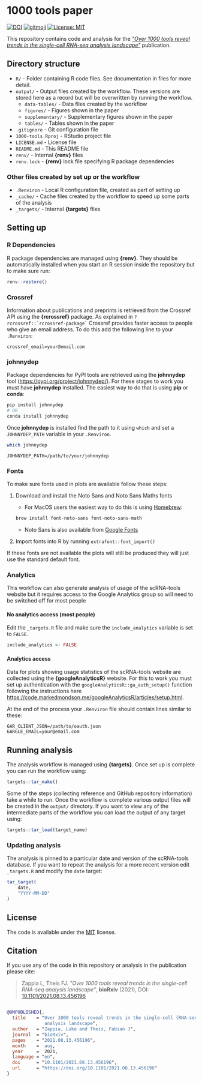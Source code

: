 # 1000 tools paper

<!-- badges: start -->
[![DOI](https://zenodo.org/badge/395258982.svg)](https://zenodo.org/badge/latestdoi/395258982)
[![gitmoji](https://img.shields.io/badge/gitmoji-%20😜%20😍-FFDD67.svg?style=flat-square)](https://gitmoji.dev)
[![License: MIT](https://img.shields.io/badge/License-MIT-yellow.svg)](https://opensource.org/licenses/MIT)
<!-- badges: end -->

This repository contains code and analysis for the [_"Over 1000 tools reveal trends in the single-cell RNA-seq analysis landscape"_](https://doi.org/10.1101/2021.08.13.456196) publication.

## Directory structure

* `R/` - Folder containing R code files. See documentation in files for more detail.
* `output/` - Output files created by the workflow. These versions are stored here as a record but will be overwritten by running the workflow.
  * `data-tables/` - Data files created by the workflow
  * `figures/` - Figures shown in the paper
  * `supplementary/` - Supplementary figures shown in the paper
  * `tables/` - Tables shown in the paper
* `.gitignore` - Git configuration file
* `1000-tools.Rproj` - RStudio project file
* `LICENSE.md` - License file
* `README.md` - This README file
* `renv/` - Internal **{renv}** files
* `renv.lock` - **{renv}** lock file specifying R package dependencies

### Other files created by set up or the workflow

* `.Renviron` - Local R configuration file, created as part of setting up
* `_cache/` - Cache files created by the workflow to speed up some parts of the analysis
* `_targets/` - Internal **{targets}** files

## Setting up

### R Dependencies

R package dependencies are managed using **{renv}**.
They should be automatically installed when you start an R session inside the repository but to make sure run:

```r
renv::restore()
```

### Crossref

Information about publications and preprints is retrieved from the Crossref API using the **{rcrossref}** package.
As explained in `` ?rcrossref::`rcrossref-package` `` Crossref provides faster access to people who give an email address.
To do this add the following line to your `.Renviron`:

```
crossref_email=your@email.com
```

### johnnydep

Package dependencies for PyPI tools are retrieved using the **johnnydep** tool (https://pypi.org/project/johnnydep/).
For these stages to work you must have **johnnydep** installed.
The easiest way to do that is using **pip** or **conda**:

```bash
pip install johnnydep
# OR
conda install johnnydep
```

Once **johnnydep** is installed find the path to it using `which` and set a `JOHNNYDEP_PATH` variable in your `.Renviron`.

```bash
which johnnydep
```
 
```
JOHNNYDEP_PATH=/path/to/your/johnnydep
```

### Fonts

To make sure fonts used in plots are available follow these steps:

1. Download and install the Noto Sans and Noto Sans Maths fonts
    * For MacOS users the easiest way to do this is using [Homebrew](https://brew.sh/):
    
    ```bash
    brew install font-noto-sans font-noto-sans-math
    ```
    * Noto Sans is also available from [Google Fonts](https://fonts.google.com/specimen/Noto+Sans)
2. Import fonts into R by running `extrafont::font_import()`

If these fonts are not available the plots will still be produced they will just use the standard default font.

### Analytics

This workflow can also generate analysis of usage of the scRNA-tools website but it requires access to the Google Analytics group so will need to be switched off for most people

#### No analytics access (most people)

Edit the `_targets.R` file and make sure the `include_analytics` variable is set to `FALSE`.

```r
include_analytics <- FALSE
```

#### Analytics access

Data for plots showing usage statistics of the scRNA-tools website are collected using the **{googleAnalyticsR}** website.
For this to work you must set up authentication with the `googleAnalyticsR::ga_auth_setup()` function following the instructions here https://code.markedmondson.me/googleAnalyticsR/articles/setup.html.

At the end of the process your `.Renviron` file should contain lines similar to these:

```
GAR_CLIENT_JSON=/path/to/oauth.json
GARGLE_EMAIL=your@email.com
```
## Running analysis

The analysis workflow is managed using **{targets}**.
Once set up is complete you can run the workflow using:

```r
targets::tar_make()
```

Some of the steps (collecting reference and GitHub repository information) take a while to run.
Once the workflow is complete various output files will be created in the `output/` directory.
If you want to view any of the intermediate parts of the workflow you can load the output of any target using:

```r
targets::tar_load(target_name)
```

### Updating analysis

The analysis is pinned to a particular date and version of the scRNA-tools database.
If you want to repeat the analysis for a more recent version edit `_targets.R` and
modify the `date` target:

```r
tar_target(
    date,
    "YYYY-MM-DD"
)
```

## License

The code is available under the [MIT](https://github.com/scRNA-tools/1000-tools/blob/master/LICENSE.md) license.

## Citation

If you use any of the code in this repository or analysis in the publication please cite:

> Zappia L, Theis FJ. _"Over 1000 tools reveal trends in the single-cell RNA-seq
> analysis landscape"_, **bioRxiv** (2021),
> DOI: [10.1101/2021.08.13.456196](https://doi.org/10.1101/2021.08.13.456196)

```bibtex

@UNPUBLISHED{,
  title    = "Over 1000 tools reveal trends in the single-cell {RNA-seq}
              analysis landscape",
  author   = "Zappia, Luke and Theis, Fabian J",
  journal  = "bioRxiv",
  pages    = "2021.08.13.456196",
  month    =  aug,
  year     =  2021,
  language = "en",
  doi      = "10.1101/2021.08.13.456196",
  url      = "https://doi.org/10.1101/2021.08.13.456196"
}
```
